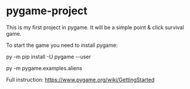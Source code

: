 # pygame-project

This is my first project in pygame. It will be a simple point & click survival game.  

To start the game you need to install pygame:

py -m pip install -U pygame --user

py -m pygame.examples.aliens

Full instruction: https://www.pygame.org/wiki/GettingStarted
